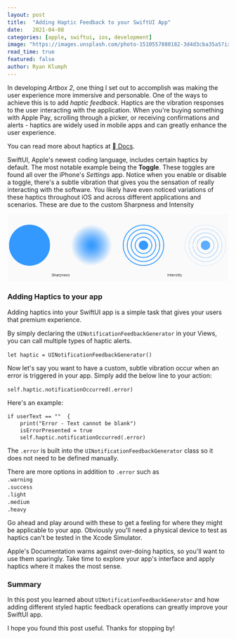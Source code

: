 ```yaml
---
layout: post
title:  "Adding Haptic Feedback to your SwiftUI App"
date:   2021-04-08
categories: [apple, swiftui, ios, development]
image: "https://images.unsplash.com/photo-1510557880182-3d4d3cba35a5?ixid=MXwxMjA3fDB8MHxwaG90by1wYWdlfHx8fGVufDB8fHw%3D&ixlib=rb-1.2.1&auto=format&fit=crop&w=1950&q=80"
read_time: true
featured: false
author: Ryan Klumph
---
```

In developing *Artbox 2*, one thing I set out to accomplish was making the user experience more immersive and personable. One of the ways to achieve this is to add *haptic feedback*. Haptics are the vibration responses to the user interacting with the application. When you're buying something with Apple Pay, scrolling through a picker, or receiving confirmations and alerts - haptics are widely used in mobile apps and can greatly enhance the user experience.  

You can read more about haptics at [ Docs](https://developer.apple.com/design/human-interface-guidelines/ios/user-interaction/haptics/).

SwiftUI, Apple's newest coding language, includes certain haptics by default. The most notable example being the **Toggle**. These toggles are found all over the iPhone's *Settings* app. Notice when you enable or disable a toggle, there's a subtle vibration that gives you the sensation of really interacting with the software. You likely have even noticed variations of these haptics throughout iOS and across different applications and scenarios. These are due to the custom Sharpness and Intensity

![](/assets/images/haptics.png)

### Adding Haptics to your app
Adding haptics into your SwiftUI app is a simple task that gives your users that premium experience.

By simply declaring the `UINotificationFeedbackGenerator` in your Views, you can call multiple types of haptic alerts.

`let haptic = UINotificationFeedbackGenerator()`

Now let's say you want to have a custom, subtle vibration occur when an error is triggered in your app. Simply add the below line to your action:

`self.haptic.notificationOccurred(.error)`

Here's an example:

```
if userText == ""  {
    print("Error - Text cannot be blank")
    isErrorPresented = true
    self.haptic.notificationOccurred(.error)
```

The `.error` is built into the `UINotificationFeedbackGenerator` class so it does not need to be defined manually.

There are more options in addition to `.error` such as  
`.warning`  
`.success`  
`.light`  
`.medium`  
`.heavy`  

Go ahead and play around with these to get a feeling for where they might be applicable to your app. Obviously you'll need a physical device to test as haptics can't be tested in the Xcode Simulator.

Apple's Documentation warns against over-doing haptics, so you'll want to use them sparingly. Take time to explore your app's interface and apply haptics where it makes the most sense.  

### Summary
In this post you learned about `UINotificationFeedbackGenerator` and how adding different styled haptic feedback operations can greatly improve your SwiftUI app.

I hope you found this post useful. Thanks for stopping by!
